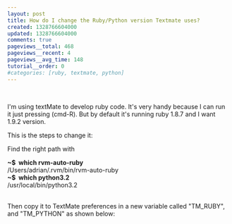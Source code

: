 ```yaml
---
layout: post
title: How do I change the Ruby/Python version Textmate uses?
created: 1328766604000
updated: 1328766604000
comments: true
pageviews__total: 468
pageviews__recent: 4
pageviews__avg_time: 148
tutorial__order: 0
#categories: [ruby, textmate, python]
---
```

<p>&nbsp;</p>
<p>I&#39;m using textMate to develop ruby code. It&#39;s very handy because I can run it just pressing (cmd-R). But by default it&#39;s running ruby 1.8.7 and I want 1.9.2 version.</p>
<!--More-->
<p>This is the steps to change it:</p>
<p>Find the right path with</p>
<div>
	<div>
		<strong>~$ &nbsp;which rvm-auto-ruby</strong></div>
	<div>
		/Users/adrian/.rvm/bin/rvm-auto-ruby</div>
</div>
<div>
	<strong>~$ &nbsp;which python3.2</strong></div>
<div>
	/usr/local/bin/python3.2</div>
<div>
	&nbsp;</div>
<p>Then copy it to TextMate preferences in a new variable called &quot;TM_RUBY&quot;, and &quot;TM_PYTHON&quot; as shown below:</p>
<p>
<!-- <img alt="" src="http://adrianmejiarosario.com/sites/default/files/Screen%20Shot%202012-02-09%20at%201.50.41%20AM.png" style="width: 792px; height: 402px; " /> -->
</p>
<p>
<!-- <img alt="" src="http://adrianmejiarosario.com/sites/default/files/Screen%20Shot%202012-02-09%20at%2012.48.17%20AM.png" style="width: 600px; height: 320px; " /> -->
</p>
